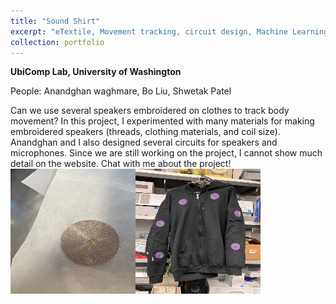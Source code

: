 ```yaml
---
title: "Sound Shirt"
excerpt: "eTextile, Movement tracking, circuit design, Machine Learning <br/> <img src='/images/SoundShirtFront.png' width="200" height="200">"
collection: portfolio
---
```


**UbiComp Lab, University of Washington**

People: Anandghan waghmare, Bo Liu, Shwetak Patel 

Can we use several speakers embroidered on clothes to track body movement? In this project, I experimented with many materials for making embroidered speakers (threads, clothing materials, and coil size). Anandghan and I also designed several circuits for speakers and microphones. Since we are still working on the project, I cannot show much detail on the website. Chat with me about the project!
<img src='/images/Speaker_1.jpg' width="200" height="200"><img src='/images/Speaker_2.jpg' width="200" height="200">